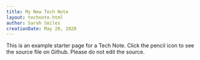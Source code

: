 ```yaml
---
title: My New Tech Note
layout: technote.html
author: Sarah Smiles
creationDate: May 20, 2020
---
```


This is an example starter page for a Tech Note. Click the pencil icon to see the source file on Github. Please do not edit the source.